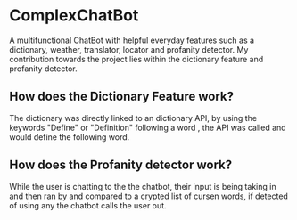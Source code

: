 # ComplexChatBot

A multifunctional ChatBot with helpful everyday features such as a dictionary, weather, translator, locator and profanity detector. 
My contribution towards the project lies within the dictionary feature and profanity detector.

## How does the Dictionary Feature work?
The dictionary was directly linked to an dictionary API, by using the keywords "Define" or "Definition" following a word ,
the API was called and would define the following word.

## How does the Profanity detector work?
While the user is chatting to the the chatbot, their input is being taking in and then ran by and compared to a crypted list of
cursen words, if detected of using any the chatbot calls the user out.
